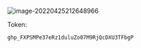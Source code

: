 ![image-20220425212648966](C:/Users/ASUS/AppData/Roaming/Typora/typora-user-images/image-20220425212648966.png)



Token:

`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`

